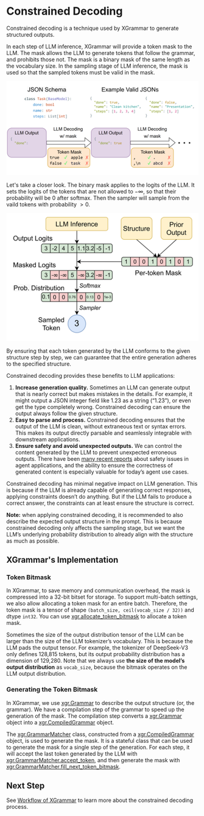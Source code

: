 # Constrained Decoding

Constrained decoding is a technique used by XGrammar to generate structured outputs.

In each step of LLM inference, XGrammar will provide a token mask to the LLM. The mask allows the LLM to generate tokens that follow the grammar, and prohibits those not.  The mask is a binary mask of the same length as the vocabulary size. In the sampling stage of LLM inference, the mask is used so that the sampled tokens must be valid in the mask.

![Constrained Decoding](https://raw.githubusercontent.com/mlc-ai/XGrammar-web-assets/refs/heads/main/tutorials/constrained_decoding.png)

Let's take a closer look. The binary mask applies to the logits of the LLM. It sets the logits of the tokens that are not allowed to $-\infty$, so that their probability will be $0$ after softmax. Then the sampler will sample from the vaild tokens with probability $>0$.

![Constrained Decoding Logits](https://raw.githubusercontent.com/mlc-ai/XGrammar-web-assets/refs/heads/main/tutorials/constrained_decoding_logits.png)

By ensuring that each token generated by the LLM conforms to the given structure step by step, we can guarantee that the entire generation adheres to the specified structure.

Constrained decoding provides these benefits to LLM applications:
1. **Increase generation quality.** Sometimes an LLM can generate output that is nearly correct but makes mistakes in the details. For example, it might output a JSON integer field like 1.23 as a string (“1.23”), or even get the type completely wrong. Constrained decoding can ensure the output always follow the given structure.
1. **Easy to parse and process.** Constrained decoding ensures that the output of the LLM is clean, without extraneous text or syntax errors. This makes its output directly parsable and seamlessly integrable with downstream applications.
1. **Ensure safety and avoid unexpected outputs.** We can control the content generated by the LLM to prevent unexpected erroneous outputs. There have been [many recent reports](https://protectai.com/blog/mcp-security-101) about safety issues in agent applications, and the ability to ensure the correctness of generated content is especially valuable for today’s agent use cases.

Constrained decoding has minimal negative impact on LLM generation. This is because if the LLM is already capable of generating correct responses, applying constraints doesn’t do anything. But if the LLM fails to produce a correct answer, the constraints can at least ensure the structure is correct.

**Note:** when applying constrained decoding, it is recommended to also describe the expected output structure in the prompt. This is because constrained decoding only affects the sampling stage, but we want the LLM’s underlying probability distribution to already align with the structure as much as possible.

## XGrammar's Implementation

### Token Bitmask

In XGrammar, to save memory and communication overhead, the mask is compressed into a 32-bit bitset for storage. To support multi-batch settings, we also allow allocating a token mask for an entire batch. Therefore, the token mask is a tensor of shape `(batch_size, ceil(vocab_size / 32))` and dtype `int32`. You can use [xgr.allocate_token_bitmask](xgrammar.allocate_token_bitmask) to allocate a token mask.

Sometimes the size of the output distribution tensor of the LLM can be larger than the size of the LLM tokenizer’s vocabulary. This is because the LLM pads the output tensor. For example, the tokenizer of DeepSeek-V3 only defines 128,815 tokens, but its output probability distribution has a dimension of 129,280. Note that we always use **the size of the model’s output distribution** as `vocab_size`, because the bitmask operates on the LLM output distribution.

### Generating the Token Bitmask

In XGrammar, we use [xgr.Grammar](xgrammar.Grammar) to describe the output structure (or, the grammar). We have a compilation step of the grammar to speed up the generation of the mask. The compilation step converts a [xgr.Grammar](xgrammar.Grammar) object into a [xgr.CompiledGrammar](xgrammar.CompiledGrammar) object.

The [xgr.GrammarMatcher](xgrammar.GrammarMatcher) class, constructed from a [xgr.CompiledGrammar](xgrammar.CompiledGrammar) object, is used to generate the mask. It is a stateful class that can be used to generate the mask for a single step of the generation. For each step, it will accept the last token generated by the LLM with [xgr.GrammarMatcher.accept_token](xgrammar.GrammarMatcher.accept_token), and then generate the mask with [xgr.GrammarMatcher.fill_next_token_bitmask](xgrammar.GrammarMatcher.fill_next_token_bitmask).

## Next Step

See [Workflow of XGrammar](workflow_of_xgrammar) to learn more about the constrained decoding process.
